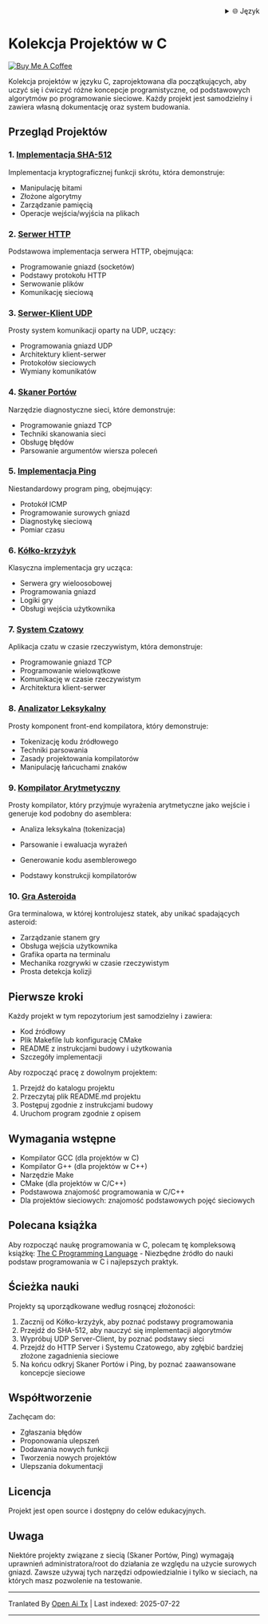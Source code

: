<div align="right">
  <details>
    <summary >🌐 Język</summary>
    <div>
      <div align="center">
        <a href="https://openaitx.github.io/view.html?user=dexter-xD&project=project-box&lang=en">English</a>
        | <a href="https://openaitx.github.io/view.html?user=dexter-xD&project=project-box&lang=zh-CN">简体中文</a>
        | <a href="https://openaitx.github.io/view.html?user=dexter-xD&project=project-box&lang=zh-TW">繁體中文</a>
        | <a href="https://openaitx.github.io/view.html?user=dexter-xD&project=project-box&lang=ja">日本語</a>
        | <a href="https://openaitx.github.io/view.html?user=dexter-xD&project=project-box&lang=ko">한국어</a>
        | <a href="https://openaitx.github.io/view.html?user=dexter-xD&project=project-box&lang=hi">हिन्दी</a>
        | <a href="https://openaitx.github.io/view.html?user=dexter-xD&project=project-box&lang=th">ไทย</a>
        | <a href="https://openaitx.github.io/view.html?user=dexter-xD&project=project-box&lang=fr">Français</a>
        | <a href="https://openaitx.github.io/view.html?user=dexter-xD&project=project-box&lang=de">Deutsch</a>
        | <a href="https://openaitx.github.io/view.html?user=dexter-xD&project=project-box&lang=es">Español</a>
        | <a href="https://openaitx.github.io/view.html?user=dexter-xD&project=project-box&lang=it">Italiano</a>
        | <a href="https://openaitx.github.io/view.html?user=dexter-xD&project=project-box&lang=ru">Русский</a>
        | <a href="https://openaitx.github.io/view.html?user=dexter-xD&project=project-box&lang=pt">Português</a>
        | <a href="https://openaitx.github.io/view.html?user=dexter-xD&project=project-box&lang=nl">Nederlands</a>
        | <a href="https://openaitx.github.io/view.html?user=dexter-xD&project=project-box&lang=pl">Polski</a>
        | <a href="https://openaitx.github.io/view.html?user=dexter-xD&project=project-box&lang=ar">العربية</a>
        | <a href="https://openaitx.github.io/view.html?user=dexter-xD&project=project-box&lang=fa">فارسی</a>
        | <a href="https://openaitx.github.io/view.html?user=dexter-xD&project=project-box&lang=tr">Türkçe</a>
        | <a href="https://openaitx.github.io/view.html?user=dexter-xD&project=project-box&lang=vi">Tiếng Việt</a>
        | <a href="https://openaitx.github.io/view.html?user=dexter-xD&project=project-box&lang=id">Bahasa Indonesia</a>
      </div>
    </div>
  </details>
</div>

# Kolekcja Projektów w C

[![Buy Me A Coffee](https://www.buymeacoffee.com/assets/img/custom_images/orange_img.png)](https://buymeacoffee.com/trish07)

Kolekcja projektów w języku C, zaprojektowana dla początkujących, aby uczyć się i ćwiczyć różne koncepcje programistyczne, od podstawowych algorytmów po programowanie sieciowe. Każdy projekt jest samodzielny i zawiera własną dokumentację oraz system budowania.

## Przegląd Projektów

### 1. [Implementacja SHA-512](SHA-512/)
Implementacja kryptograficznej funkcji skrótu, która demonstruje:
- Manipulację bitami
- Złożone algorytmy
- Zarządzanie pamięcią
- Operacje wejścia/wyjścia na plikach

### 2. [Serwer HTTP](http-server/)
Podstawowa implementacja serwera HTTP, obejmująca:
- Programowanie gniazd (socketów)
- Podstawy protokołu HTTP
- Serwowanie plików
- Komunikację sieciową

### 3. [Serwer-Klient UDP](udp-server-client/)
Prosty system komunikacji oparty na UDP, uczący:
- Programowania gniazd UDP
- Architektury klient-serwer
- Protokołów sieciowych
- Wymiany komunikatów

### 4. [Skaner Portów](port-scanner/)
Narzędzie diagnostyczne sieci, które demonstruje:
- Programowanie gniazd TCP
- Techniki skanowania sieci
- Obsługę błędów
- Parsowanie argumentów wiersza poleceń

### 5. [Implementacja Ping](ping/)
Niestandardowy program ping, obejmujący:
- Protokół ICMP
- Programowanie surowych gniazd
- Diagnostykę sieciową
- Pomiar czasu

### 6. [Kółko-krzyżyk](tic-tac-toe/)
Klasyczna implementacja gry ucząca:
- Serwera gry wieloosobowej
- Programowania gniazd
- Logiki gry
- Obsługi wejścia użytkownika

### 7. [System Czatowy](chat-system/)
Aplikacja czatu w czasie rzeczywistym, która demonstruje:
- Programowanie gniazd TCP
- Programowanie wielowątkowe
- Komunikację w czasie rzeczywistym
- Architektura klient-serwer

### 8. [Analizator Leksykalny](lexical-analyser/)
Prosty komponent front-end kompilatora, który demonstruje:
- Tokenizację kodu źródłowego
- Techniki parsowania
- Zasady projektowania kompilatorów
- Manipulację łańcuchami znaków

### 9. [Kompilator Arytmetyczny](arithmetic-compiler/)
Prosty kompilator, który przyjmuje wyrażenia arytmetyczne jako wejście i generuje kod podobny do asemblera:
- Analiza leksykalna (tokenizacja)
- Parsowanie i ewaluacja wyrażeń
- Generowanie kodu asemblerowego

- Podstawy konstrukcji kompilatorów

### 10. [Gra Asteroida](asteroid-game/)
Gra terminalowa, w której kontrolujesz statek, aby unikać spadających asteroid:

- Zarządzanie stanem gry
- Obsługa wejścia użytkownika
- Grafika oparta na terminalu
- Mechanika rozgrywki w czasie rzeczywistym
- Prosta detekcja kolizji

## Pierwsze kroki

Każdy projekt w tym repozytorium jest samodzielny i zawiera:
- Kod źródłowy
- Plik Makefile lub konfigurację CMake
- README z instrukcjami budowy i użytkowania
- Szczegóły implementacji

Aby rozpocząć pracę z dowolnym projektem:
1. Przejdź do katalogu projektu
2. Przeczytaj plik README.md projektu
3. Postępuj zgodnie z instrukcjami budowy
4. Uruchom program zgodnie z opisem

## Wymagania wstępne

- Kompilator GCC (dla projektów w C)
- Kompilator G++ (dla projektów w C++)
- Narzędzie Make
- CMake (dla projektów w C/C++)
- Podstawowa znajomość programowania w C/C++
- Dla projektów sieciowych: znajomość podstawowych pojęć sieciowych

## Polecana książka

Aby rozpocząć naukę programowania w C, polecam tę kompleksową książkę:
[The C Programming Language](https://amzn.to/3F2Y1Zl) - Niezbędne źródło do nauki podstaw programowania w C i najlepszych praktyk.

## Ścieżka nauki

Projekty są uporządkowane według rosnącej złożoności:

1. Zacznij od Kółko-krzyżyk, aby poznać podstawy programowania
2. Przejdź do SHA-512, aby nauczyć się implementacji algorytmów
3. Wypróbuj UDP Server-Client, by poznać podstawy sieci
4. Przejdź do HTTP Server i Systemu Czatowego, aby zgłębić bardziej złożone zagadnienia sieciowe
5. Na końcu odkryj Skaner Portów i Ping, by poznać zaawansowane koncepcje sieciowe

## Współtworzenie

Zachęcam do:
- Zgłaszania błędów
- Proponowania ulepszeń
- Dodawania nowych funkcji
- Tworzenia nowych projektów
- Ulepszania dokumentacji

## Licencja

Projekt jest open source i dostępny do celów edukacyjnych.

## Uwaga

Niektóre projekty związane z siecią (Skaner Portów, Ping) wymagają uprawnień administratora/root do działania ze względu na użycie surowych gniazd. Zawsze używaj tych narzędzi odpowiedzialnie i tylko w sieciach, na których masz pozwolenie na testowanie.


---

Tranlated By [Open Ai Tx](https://github.com/OpenAiTx/OpenAiTx) | Last indexed: 2025-07-22

---